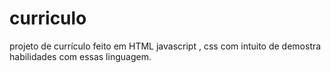 # curriculo
projeto de currículo feito em HTML javascript , css com intuito de demostra habilidades com essas linguagem.
